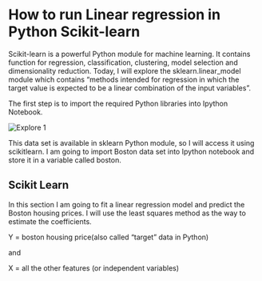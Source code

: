 # How to run Linear regression in Python Scikit-learn 
 Scikit-learn is a powerful Python module for machine learning. It contains function for regression, classification, clustering, model selection and dimensionality reduction. Today, I will explore the sklearn.linear_model module which contains “methods intended for regression in which the target value is expected to be a linear combination of the input variables”.

 The first step is to import the required Python libraries into Ipython Notebook.

 ![Explore 1](https://bigdata-madesimple.com/wp-content/uploads/2016/04/Explore-1.png)

 This data set is available in sklearn Python module, so I will access it using scikitlearn. I am going to import Boston data set into Ipython notebook and store it in a variable called boston.

 ## Scikit Learn
 In this section I am going to fit a linear regression model and predict the Boston housing prices. I will use the least squares method as the way to estimate the coefficients.

 Y = boston housing price(also called “target” data in Python)

 and

 X = all the other features (or independent variables)
